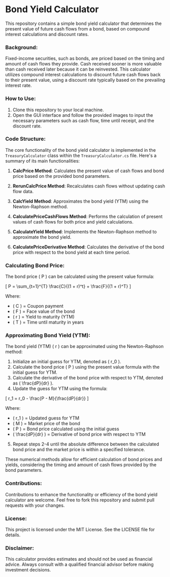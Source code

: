 # Bond Yield Calculator

This repository contains a simple bond yield calculator that determines the present value of future cash flows from a bond, based on compound interest calculations and discount rates.

### Background:
Fixed-income securities, such as bonds, are priced based on the timing and amount of cash flows they provide. Cash received sooner is more valuable than cash received later because it can be reinvested. This calculator utilizes compound interest calculations to discount future cash flows back to their present value, using a discount rate typically based on the prevailing interest rate.

### How to Use:
1. Clone this repository to your local machine.
2. Open the GUI interface and follow the provided images to input the necessary parameters such as cash flow, time until receipt, and the discount rate.

### Code Structure:
The core functionality of the bond yield calculator is implemented in the `TreasuryCalculator` class within the `TreasuryCalculator.cs` file. Here's a summary of its main functionalities:

1. **CalcPrice Method**: Calculates the present value of cash flows and bond price based on the provided bond parameters.

2. **RerunCalcPrice Method**: Recalculates cash flows without updating cash flow data.

3. **CalcYield Method**: Approximates the bond yield (YTM) using the Newton-Raphson method.

4. **CalculatePriceCashFlows Method**: Performs the calculation of present values of cash flows for both price and yield calculations.

5. **CalculateYield Method**: Implements the Newton-Raphson method to approximate the bond yield.

6. **CalculatePriceDerivative Method**: Calculates the derivative of the bond price with respect to the bond yield at each time period.

### Calculating Bond Price:
The bond price \( P \) can be calculated using the present value formula:

\[
P = \sum_{t=1}^{T} \frac{C}{(1 + r)^t} + \frac{F}{(1 + r)^T}
\]

Where:
- \( C \) = Coupon payment
- \( F \) = Face value of the bond
- \( r \) = Yield to maturity (YTM)
- \( T \) = Time until maturity in years

### Approximating Bond Yield (YTM):
The bond yield (YTM) \( r \) can be approximated using the Newton-Raphson method:

1. Initialize an initial guess for YTM, denoted as \( r_0 \).
2. Calculate the bond price \( P \) using the present value formula with the initial guess for YTM.
3. Calculate the derivative of the bond price with respect to YTM, denoted as \( \frac{dP}{dr} \).
4. Update the guess for YTM using the formula:

\[
r_1 = r_0 - \frac{P - M}{\frac{dP}{dr}}
\]

Where:
- \( r_1 \) = Updated guess for YTM
- \( M \) = Market price of the bond
- \( P \) = Bond price calculated using the initial guess
- \( \frac{dP}{dr} \) = Derivative of bond price with respect to YTM

5. Repeat steps 2-4 until the absolute difference between the calculated bond price and the market price is within a specified tolerance.

These numerical methods allow for efficient calculation of bond prices and yields, considering the timing and amount of cash flows provided by the bond parameters.

### Contributions:
Contributions to enhance the functionality or efficiency of the bond yield calculator are welcome. Feel free to fork this repository and submit pull requests with your changes.

### License:
This project is licensed under the MIT License. See the LICENSE file for details.

### Disclaimer:
This calculator provides estimates and should not be used as financial advice. Always consult with a qualified financial advisor before making investment decisions.

